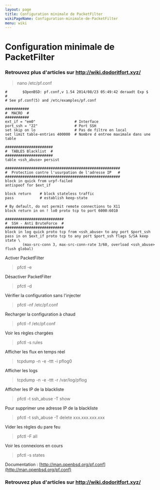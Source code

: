 ```yaml
---
layout: page
title: Configuration minimale de PacketFilter
wikiPageName: Configuration-minimale-de-PacketFilter
menu: wiki
---
```


# Configuration minimale de PacketFilter

### **Retrouvez plus d'articles sur http://wiki.dodoritfort.xyz/**

> nano /etc/pf.conf

```
#       $OpenBSD: pf.conf,v 1.54 2014/08/23 05:49:42 deraadt Exp $
#
# See pf.conf(5) and /etc/examples/pf.conf

###########
#  MACRO  #
###########
ext_if = "em0"                  # Interface
port_ssh = "22"                 # Port SSH
set skip on lo                  # Pas de filtre en local
set limit table-entries 400000  # Nombre d entree maximale dans une table

######################
#  TABLES Blacklist  #
######################
table <ssh_abuse> persist

#####################################################
#  Protection contre l'usurpation de l'adresse IP   #
#####################################################
block in quick from urpf-failed
antispoof for $ext_if

block return    # block stateless traffic
pass            # establish keep-state

# By default, do not permit remote connections to X11
block return in on ! lo0 proto tcp to port 6000:6010

###########################
#  SSH - Anti BruteForce  #
###########################
block in log quick proto tcp from <ssh_abuse> to any port $port_ssh
pass in on $ext_if proto tcp to any port $port_ssh flags S/SA keep state \
        (max-src-conn 3, max-src-conn-rate 3/60, overload <ssh_abuse> flush global)
```

Activer PacketFilter
> pfctl -e

Désactiver PacketFilter
> pfctl -d

Vérifier la configuration sans l'injecter
> pfctl -nf /etc/pf.conf

Recharger la configuration à chaud
> pfctl -f /etc/pf.conf

Voir les règles chargées
> pfctl -s rules

Afficher les flux en temps réel
> tcpdump -n -e -ttt -i pflog0

Afficher les logs
> tcpdump -n -e -ttt -r /var/log/pflog

Afficher les IP de la blackliste
> pfctl -t ssh_abuse -T show

Pour supprimer une adresse IP de la blackliste
> pfctl -t ssh_abuse -T delete xxx.xxx.xxx.xxx

Vider les règles du pare feu
> pfctl -F all

Voir les connexions en cours
> pfctl -s states

Documentation : [http://man.openbsd.org/pf.conf](http://man.openbsd.org/pf.conf)

### **Retrouvez plus d'articles sur http://wiki.dodoritfort.xyz/**
